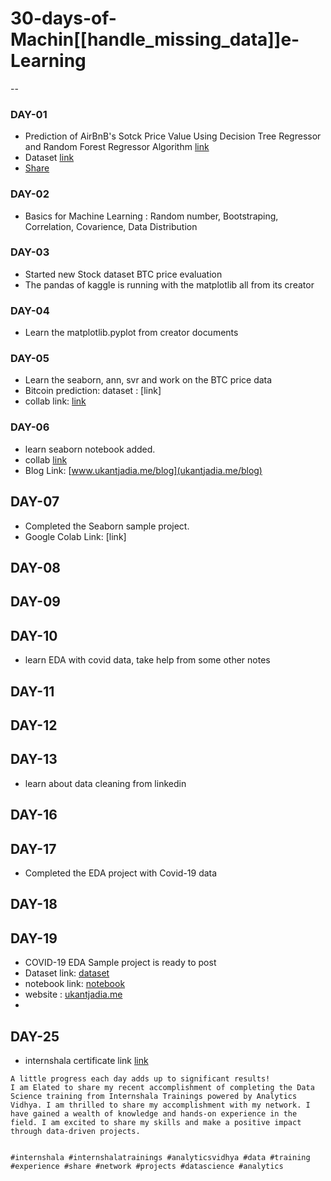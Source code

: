 # 30-days-of-Machin[[handle_missing_data]]e-Learning
--

### DAY-01
- Prediction of AirBnB's Sotck Price Value Using Decision Tree Regressor and Random Forest Regressor Algorithm  [link](https://colab.research.google.com/drive/1H7R6rfayjGNeHis7yokAUJKoonRuTqFa?usp=sharing) 
- Dataset [link](https://www.kaggle.com/datasets/whenamancodes/airbnb-inc-stock-market-analysis)
- [Share](https://colab.research.google.com/drive/1H7R6rfayjGNeHis7yokAUJKoonRuTqFa?usp=sharing)


### DAY-02
- Basics for Machine Learning 
: Random number, Bootstraping, Correlation, Covarience, Data Distribution

### DAY-03
- Started new Stock dataset BTC price evaluation
- The pandas of kaggle is running with the matplotlib all from its creator

### DAY-04
* Learn the matplotlib.pyplot from creator documents

### DAY-05
- Learn the seaborn, ann, svr and work on the BTC price data
- Bitcoin prediction: dataset : [link]
- collab link: [link](https://colab.research.google.com/drive/1ZOIqrT8fz2ZB70r2g5FgJbRwqQnWZGgs?usp=sharing)

### DAY-06
- learn seaborn notebook added.
- collab [link](https://colab.research.google.com/drive/1FgTgQbKFSmgXk6oCVf13a_cIEFvonLRk?usp=sharing)
- Blog Link: [www.ukantjadia.me/blog](ukantjadia.me/blog)
## DAY-07
+ Completed the Seaborn sample project.
+ Google Colab Link: [link]

## DAY-08
## DAY-09
## DAY-10
- learn EDA with covid data, take help from some other notes
## DAY-11
## DAY-12
## DAY-13
- learn about data cleaning from linkedin

## DAY-16
<script src="https://gist.github.com/ukantjadia/1ebc4e77b019242b0ccb2ebeca82a78b.js"></script>
## DAY-17
- Completed the EDA project with Covid-19 data

## DAY-18
## DAY-19
- COVID-19 EDA Sample project is ready to post
- Dataset link: [dataset](https://www.kaggle.com/datasets/swaptr/covid19-state-data)
- notebook link: [notebook](https://colab.research.google.com/drive/1XGbvb6vHTmOpxEebnkjjiewxd1P6M5Tw?usp=sharing)
- website : [ukantjadia.me](ukantjadia.me)
- 
## DAY-25
- internshala certificate link [link](https://trainings.internshala.com/s/v/2707987/bf9c7c8b)

```text
A little progress each day adds up to significant results!
I am Elated to share my recent accomplishment of completing the Data Science training from Internshala Trainings powered by Analytics Vidhya. I am thrilled to share my accomplishment with my network. I have gained a wealth of knowledge and hands-on experience in the field. I am excited to share my skills and make a positive impact through data-driven projects.


#internshala #internshalatrainings #analyticsvidhya #data #training #experience #share #network #projects #datascience #analytics


```